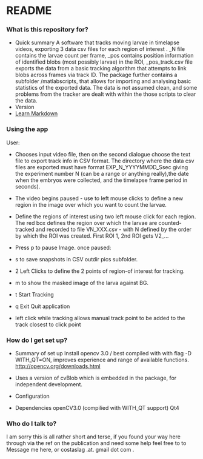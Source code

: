 # README #


### What is this repository for? ###

* Quick summary
A software that tracks moving larvae in timelapse videos, exporting 3 data csv files for each region of interest . _N file contains the larvae count per frame, _pos contains position information of identified blobs (most possibly larvae) in the ROI, _pos_track.csv file exports the data from a basic tracking algorithm that attempts to link blobs across frames via track ID. 
The package further contains a subfolder /matlabscripts, that allows for importing and analysing basic statistics of the exported data. 
The data is not assumed clean, and some problems from the tracker are dealt with within the those scripts to clear the data.
* Version
* [Learn Markdown](https://bitbucket.org/tutorials/markdowndemo)


### Using the app ###
User:
 * Chooses input video file, then on the second dialogue choose the text file to export track info in CSV format.
The directory where the data csv files are exported must have  format EXP_N_YYYYMMDD_Ssec giving the experiment number N (can be a range or anything really),the date when the embryos were collected, and the timelapse frame period in seconds).

 * The video begins paused -  use to left mouse clicks to define a new region in the image over which you want to count the larvae.
 * Define the regions of interest using two left mouse click for each region. The red box defines the region over which the larvae are counted-tracked and recorded to file VN_XXX.csv - with N defined by the order by which the ROI was created. First ROI 1, 2nd ROI gets V2_...


 * Press p to pause Image. once paused:
 *  s to save snapshots in CSV outdir pics subfolder.
 *  2 Left Clicks to define the 2 points of region-of interest for tracking.
 *  m to show the masked image of the larva against BG.
 *  t Start Tracking
 *  q Exit Quit application
 * left click while tracking allows manual track point to be added to the track closest to click point 

### How do I get set up? ###

* Summary of set up
Install opencv 3.0 / best compiled with with flag -D WITH_QT=ON, improves experience and range of available functions.
http://opencv.org/downloads.html

* Uses a version of cvBlob which is embedded in the package, for independent development.
* Configuration
* Dependencies
 openCV3.0 (compilied with WITH_QT support)
 Qt4




### Who do I talk to? ###
I am sorry this is all rather short and terse, if you found your way here through via the ref on the publication and need some help feel free to to Message me here, or costaslag .at. gmail dot com . 
